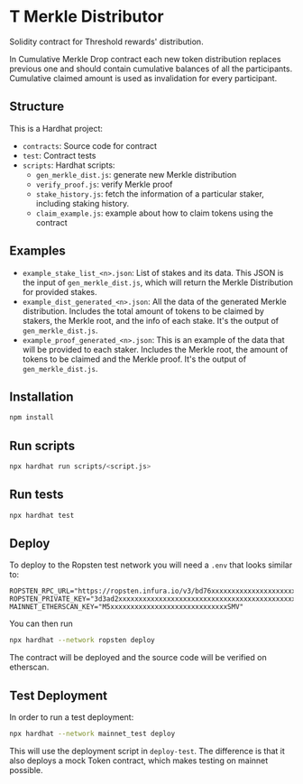 # T Merkle Distributor

Solidity contract for Threshold rewards' distribution.

In Cumulative Merkle Drop contract each new token distribution replaces previous one and should
contain cumulative balances of all the participants. Cumulative claimed amount is used as
invalidation for every participant.

## Structure

This is a Hardhat project:

- `contracts`: Source code for contract
- `test`: Contract tests
- `scripts`: Hardhat scripts:
  - `gen_merkle_dist.js`: generate new Merkle distribution
  - `verify_proof.js`: verify Merkle proof
  - `stake_history.js`: fetch the information of a particular staker, including staking history.
  - `claim_example.js`: example about how to claim tokens using the contract

## Examples

- `example_stake_list_<n>.json`: List of stakes and its data. This JSON is the input of
  `gen_merkle_dist.js`, which will return the Merkle Distribution for provided stakes.
- `example_dist_generated_<n>.json`: All the data of the generated Merkle distribution. Includes the
  total amount of tokens to be claimed by stakers, the Merkle root, and the info of each stake. It's
  the output of `gen_merkle_dist.js`.
- `example_proof_generated_<n>.json`: This is an example of the data that will be provided to each
  staker. Includes the Merkle root, the amount of tokens to be claimed and the Merkle proof. It's the
  output of `gen_merkle_dist.js`.

## Installation

```bash
npm install
```

## Run scripts

```bash
npx hardhat run scripts/<script.js>
```

## Run tests

```bash
npx hardhat test
```

## Deploy

To deploy to the Ropsten test network you will need a `.env` that looks similar to:

```
ROPSTEN_RPC_URL="https://ropsten.infura.io/v3/bd76xxxxxxxxxxxxxxxxxxxxxxxxxff0"
ROPSTEN_PRIVATE_KEY="3d3ad2xxxxxxxxxxxxxxxxxxxxxxxxxxxxxxxxxxxxxxxxxxxxxxxxxxxxxxxx87b"
MAINNET_ETHERSCAN_KEY="M5xxxxxxxxxxxxxxxxxxxxxxxxxxxxxSMV"
```

You can then run

```bash
npx hardhat --network ropsten deploy
```

The contract will be deployed and the source code will be verified on etherscan.

## Test Deployment

In order to run a test deployment:

```bash
npx hardhat --network mainnet_test deploy
```

This will use the deployment script in `deploy-test`.
The difference is that it also deploys a mock Token contract, which makes testing on mainnet possible.
